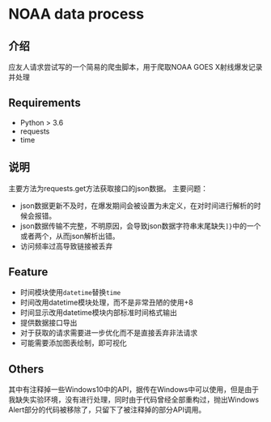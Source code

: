 # NOAA data process

## 介绍
应友人请求尝试写的一个简易的爬虫脚本，用于爬取NOAA GOES X射线爆发记录并处理
## Requirements
- Python > 3.6
- requests
- time
## 说明
主要方法为requests.get方法获取接口的json数据。
主要问题：
- json数据更新不及时，在爆发期间会被设置为未定义，在对时间进行解析的时候会报错。
- json数据传输不完整，不明原因，会导致json数据字符串末尾缺失`]}`中的一个或者两个，从而json解析出错。
- 访问频率过高导致链接被丢弃
## Feature
- 时间模块使用`datetime`替换`time`
- 时间改用datetime模块处理，而不是非常丑陋的使用+8
- 时间显示改用datetime模块内部标准时间格式输出
- 提供数据接口导出
- 对于获取的请求需要进一步优化而不是直接丢弃非法请求
- 可能需要添加图表绘制，即可视化
## Others
其中有注释掉一些Windows10中的API，据传在Windows中可以使用，但是由于我缺失实验环境，没有进行处理，同时由于代码曾经全部重构过，抛出Windows Alert部分的代码被移除了，只留下了被注释掉的部分API调用。
